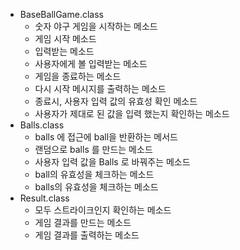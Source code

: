 - BaseBallGame.class
  - 숫자 야구 게임을 시작하는 메소드
  - 게임 시작 메소드
  - 입력받는 메소드
  - 사용자에게 볼 입력받는 메소드
  - 게임을 종료하는 메소드
  - 다시 시작 메시지를 출력하는 메소드
  - 종료시, 사용자 입력 값의 유효성 확인 메소드
  - 사용자가 제대로 된 값을 입력 했는지 확인하는 메소드
- Balls.class
  - balls 에 접근에 ball을 반환하는 메서드
  - 랜덤으로 balls 를 만드는 메소드
  - 사용자 입력 값을 Balls 로 바꿔주는 메소드
  - ball의 유효성을 체크하는 메소드
  - balls의 유효성을 체크하는 메소드
- Result.class
  - 모두 스트라이크인지 확인하는 메소드
  - 게임 결과를 만드는 메소드
  - 게임 결과를 출력하는 메소드
